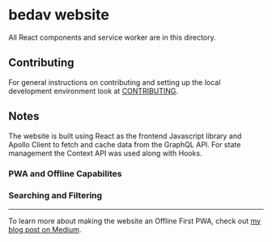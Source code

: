 # bedav website

All React components and service worker are in this directory.

## Contributing

For general instructions on contributing and setting up the local development environment look at [CONTRIBUTING](../CONTRIBUTING.md).

## Notes

The website is built using React as the frontend Javascript library and Apollo Client to fetch and cache data from the GraphQL API. For state management the Context API was used along with Hooks.

### PWA and Offline Capabilites

### Searching and Filtering

---

To learn more about making the website an Offline First PWA, check out [my blog post on Medium](https://medium.com/swlh/improving-the-user-experience-on-bedav-org-104640e3f455).
